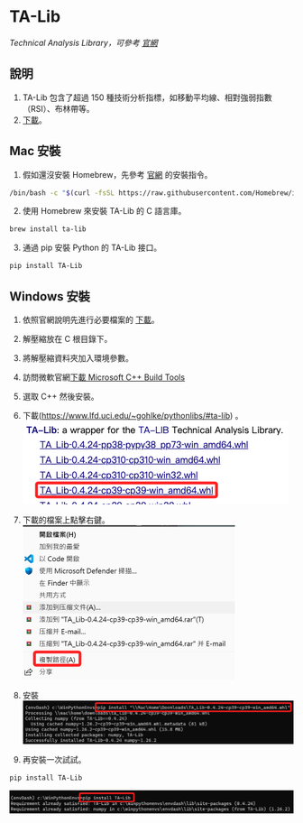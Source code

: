 # TA-Lib

_Technical Analysis Library，可參考 [官網](https://ta-lib.github.io/ta-lib-python/doc_index.html)_

## 說明

1. TA-Lib 包含了超過 150 種技術分析指標，如移動平均線、相對強弱指數（RSI）、布林帶等。
2. [下載](https://www.lfd.uci.edu/~gohlke/pythonlibs/#ta-lib)。

## Mac 安裝

1. 假如還沒安裝 Homebrew，先參考 [官網](https://brew.sh/) 的安裝指令。
```bash
/bin/bash -c "$(curl -fsSL https://raw.githubusercontent.com/Homebrew/install/HEAD/install.sh)"
```
2. 使用 Homebrew 來安裝 TA-Lib 的 C 語言庫。
```bash
brew install ta-lib
```

3. 通過 pip 安裝 Python 的 TA-Lib 接口。

```bash
pip install TA-Lib
```

## Windows 安裝

1. 依照官網說明先進行必要檔案的 [下載](https://sourceforge.net/projects/ta-lib/files/ta-lib/0.4.0/ta-lib-0.4.0-msvc.zip/download?use_mirror=nchc)。
2. 解壓縮放在 C 根目錄下。
3. 將解壓縮資料夾加入環境參數。
4. 訪問微軟官網[下載 Microsoft C++ Build Tools](https://visualstudio.microsoft.com/zh-hant/visual-cpp-build-tools/)
5. 選取 C++ 然後安裝。
6. 下載(https://www.lfd.uci.edu/~gohlke/pythonlibs/#ta-lib) 。
![](images/img_01.png)


7. 下載的檔案上點擊右鍵。
![](images/img_03.png)

8. 安裝
![](images/img_02.png)

9. 再安裝一次試試。
```bash
pip install TA-Lib
```
![](images/img_04.png)